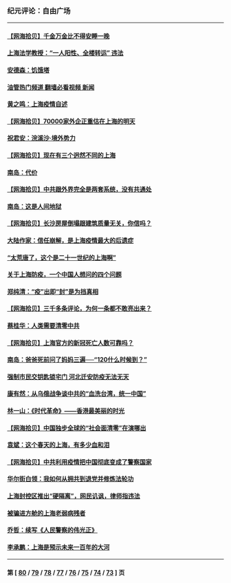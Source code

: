### 纪元评论：自由广场
---
#### [【网海拾贝】千金万金比不得安睡一晚](../../pages/nsc993/n13731924.md?05130330) 
#### [上海法学教授：“一人阳性、全楼转运” 违法](../../pages/nsc993/n13731029.md?05130330) 
#### [安德森：饥饿塔](../../pages/nsc993/n13731189.md?05130330) 
#### [油管热门频道 翻墙必看视频 新闻](ok?05130330)
#### [黄之鸣：上海疫情自述](../../pages/nsc993/n13731186.md?05130330) 
#### [【网海拾贝】70000家外企正重估在上海的明天](../../pages/nsc993/n13730549.md?05130330) 
#### [祝君安：浣溪沙‧境外势力](../../pages/nsc993/n13729451.md?05130330) 
#### [【网海拾贝】现在有三个迥然不同的上海](../../pages/nsc993/n13728664.md?05130330) 
#### [南岛：代价](../../pages/nsc993/n13728623.md?05130330) 
#### [【网海拾贝】中共跟外界完全是两套系统，没有共通处](../../pages/nsc993/n13726952.md?05130330) 
#### [南岛：这是人间地狱](../../pages/nsc993/n13726950.md?05130330) 
#### [【网海拾贝】长沙房屋倒塌跟建筑质量无关，你信吗？](../../pages/nsc993/n13726099.md?05130330) 
#### [大陆作家：信任崩解，是上海疫情最大的后遗症](../../pages/nsc993/n13726083.md?05130330) 
#### [“太荒唐了，这个是二十一世纪的上海啊”](../../pages/nsc993/n13725520.md?05130330) 
#### [关于上海防疫，一个中国人想问的四个问题](../../pages/nsc993/n13725367.md?05130330) 
#### [郑纯清：“疫”出即“封”是为挡真相](../../pages/nsc993/n13724933.md?05130330) 
#### [【网海拾贝】三千多条评论，为何一条都不敢亮出来？](../../pages/nsc993/n13723827.md?05130330) 
#### [蔡桂华：人类需要清零中共](../../pages/nsc993/n13723298.md?05130330) 
#### [【网海拾贝】上海官方的新冠死亡人数可靠吗？](../../pages/nsc993/n13722405.md?05130330) 
#### [南岛：爸爸死前问了妈妈三遍──“120什么时候到？”](../../pages/nsc993/n13722393.md?05130330) 
#### [强制市民交钥匙锁宅门  河北迁安防疫无法无天](../../pages/nsc993/n13722388.md?05130330) 
#### [康有然：从乌俄战争谈中共的“血洗台湾，统一中国”](../../pages/nsc993/n13722349.md?05130330) 
#### [林一山：《时代革命》——香港最美丽的时光](../../pages/nsc993/n13717794.md?05130330) 
#### [【网海拾贝】中国独步全球的“社会面清零”在演哪出](../../pages/nsc993/n13721688.md?05130330) 
#### [袁斌：这个春天的上海，有多少血和泪](../../pages/nsc993/n13721662.md?05130330) 
#### [【网海拾贝】中共利用疫情把中国彻底变成了警察国家](../../pages/nsc993/n13720045.md?05130330) 
#### [华尔街白领：我如何从拥共到退党并修炼法轮功](../../pages/nsc993/n13719513.md?05130330) 
#### [上海封控区推出“硬隔离”，网民讥讽，律师指违法](../../pages/nsc993/n13720029.md?05130330) 
#### [被骗进方舱的上海老弱病残者](../../pages/nsc993/n13720011.md?05130330) 
#### [乔哲：续写《人民警察的伟光正》](../../pages/nsc993/n13719984.md?05130330) 
#### [李承鹏：上海是预示未来一百年的大河](../../pages/nsc993/n13719506.md?05130330) 

---
#### 第 [ [80](./80.md?05130330) / [79](./79.md?05130330) / [78](./78.md?05130330) / [77](./77.md?05130330) / [76](./76.md?05130330) / [75](./75.md?05130330) / [74](./74.md?05130330) / [73](./73.md?05130330) ] 页
